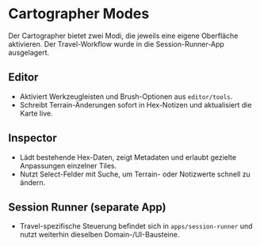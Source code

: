 # Cartographer Modes

Der Cartographer bietet zwei Modi, die jeweils eine eigene Oberfläche aktivieren. Der Travel-Workflow wurde in die Session-Runner-App ausgelagert.

## Editor
- Aktiviert Werkzeugleisten und Brush-Optionen aus `editor/tools`.
- Schreibt Terrain-Änderungen sofort in Hex-Notizen und aktualisiert die Karte live.

## Inspector
- Lädt bestehende Hex-Daten, zeigt Metadaten und erlaubt gezielte Anpassungen einzelner Tiles.
- Nutzt Select-Felder mit Suche, um Terrain- oder Notizwerte schnell zu ändern.

## Session Runner (separate App)
- Travel-spezifische Steuerung befindet sich in `apps/session-runner` und nutzt weiterhin dieselben Domain-/UI-Bausteine.
